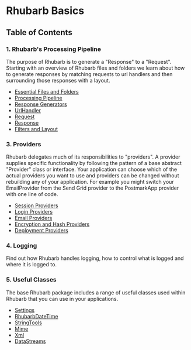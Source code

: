 Rhubarb Basics
==============================

## Table of Contents

### 1. Rhubarb's Processing Pipeline

The purpose of Rhubarb is to generate a "Response" to a "Request". Starting with an overview of Rhubarb
files and folders we learn about how to generate responses by matching requests to url handlers and then
surrounding those responses with a layout.

* [Essential Files and Folders](files-folders)
* [Processing Pipeline](processing-pipeline)
* [Response Generators](response-generating)
* [UrlHandler](url-handlers)
* [Request](request)
* [Response](response)
* [Filters and Layout](filters-and-layout)

### 3. Providers

Rhubarb delegates much of its responsibilities to "providers". A provider supplies specific functionality by
following the pattern of a base abstract "Provider" class or interface. Your application can choose which
of the actual providers you want to use and providers can be changed without rebuilding any of your application.
For example you might switch your EmailProvider from the Send Grid provider to the PostmarkApp provider with one
line of code.

* [Session Providers](session-providers)
* [Login Providers](login-providers)
* [Email Providers](email-providers)
* [Encryption and Hash Providers](encryption)
* [Deployment Providers](deployment)

### 4. Logging

Find out how Rhubarb handles logging, how to control what is logged and where it is logged to.

### 5. Useful Classes

The base Rhubarb package includes a range of useful classes used within Rhubarb that you can use in your
applications.

* [Settings](settings)
* [RhubarbDateTime](date-time)
* [StringTools](string-tools)
* [Mime](mime)
* [Xml](xml)
* [DataStreams](data-streams)